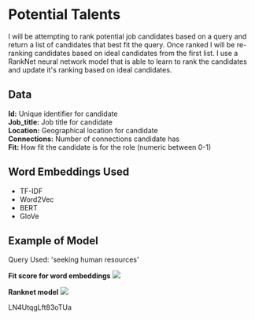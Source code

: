 # Potential Talents

I will be attempting to rank potential job candidates based on a query and return a list of candidates that best fit the query. Once ranked I will be re-ranking candidates based on ideal candidates from the first list. 
I use a RankNet neural network model that is able to learn to rank the candidates and update it's ranking based on ideal candidates.

## Data
**Id:** Unique identifier for candidate  
**Job_title:** Job title for candidate  
**Location:** Geographical location for candidate   
**Connections:** Number of connections candidate has  
**Fit:** How fit the candidate is for the role (numeric between 0-1)

## Word Embeddings Used
* TF-IDF
* Word2Vec
* BERT
* GloVe

## Example of Model
Query Used: 'seeking human resources'

**Fit score for word embeddings**
<img src="https://i.imgur.com/oXHwya8.jpg">

**Ranknet model**
<img src="https://i.imgur.com/9Sqyf98.jpg">





LN4UtqgLft83oTUa